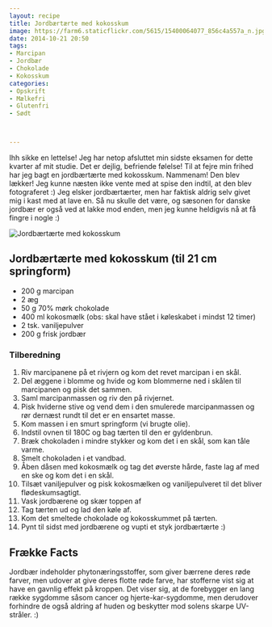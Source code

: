 ```yaml
---
layout: recipe
title: Jordbærtærte med kokosskum
image: https://farm6.staticflickr.com/5615/15400064077_856c4a557a_n.jpg
date: 2014-10-21 20:50
tags:
- Marcipan
- Jordbær
- Chokolade
- Kokosskum
categories:
- Opskrift
- Mælkefri
- Glutenfri
- Sødt



---
```

Ihh sikke en lettelse! Jeg har netop afsluttet min sidste eksamen for dette kvarter af mit studie. Det er dejlig, befriende følelse! Til at fejre min frihed har jeg bagt en jordbærtærte med kokosskum. Nammenam! Den blev lækker! Jeg kunne næsten ikke vente med at spise den indtil, at den blev fotograferet :) Jeg elsker jordbærtærter, men har faktisk aldrig selv givet mig i kast med at lave en. Så nu skulle det være, og sæsonen for danske jordbær er også ved at lakke mod enden, men jeg kunne heldigvis nå at få fingre i nogle :)


![Jordbærtærte med kokosskum](https://farm6.staticflickr.com/5615/15400064077_856c4a557a_z.jpg) 


## Jordbærtærte med kokosskum (til 21 cm springform)
- 200 g marcipan
- 2 æg
- 50 g 70% mørk chokolade
- 400 ml kokosmælk (obs: skal have stået i køleskabet i mindst 12 timer)
- 2 tsk. vaniljepulver
- 200 g frisk jordbær







### Tilberedning
1. Riv marcipanene på et rivjern og kom det revet marcipan i en skål.
2. Del æggene i blomme og hvide og kom blommerne ned i skålen til marcipanen og pisk det sammen. 
3. Saml marcipanmassen og riv den på rivjernet.
4. Pisk hviderne stive og vend dem i den smulerede marcipanmassen og rør dernæst rundt til det er en ensartet masse.
4. Kom massen i en smurt springform (vi brugte olie).
5. Indstil ovnen til 180C og bag tærten til den er gyldenbrun.
6. Bræk chokoladen i mindre stykker og kom det i en skål, som kan tåle varme.
7. Smelt chokoladen i et vandbad.
8. Åben dåsen med kokosmælk og tag det øverste hårde, faste lag af med en ske og kom det i en skål.
9. Tilsæt vaniljepulver og pisk kokosmælken og vaniljepulveret til det bliver flødeskumsagtigt.
10. Vask jordbærene og skær toppen af
11. Tag tærten ud og lad den køle af.
12. Kom det smeltede chokolade og kokosskummet på tærten.
13. Pynt til sidst med jordbærene og vupti et styk jordbærtærte :)






## Frække Facts
Jordbær indeholder phytonæringsstoffer, som giver bærrene deres røde
farver, men udover at give deres flotte røde farve, har stofferne vist sig at have
en gavnlig effekt på kroppen. Det viser sig, at de forebygger en lang række
sygdomme såsom cancer og hjerte-kar-sygdomme, men derudover forhindre de også
aldring af huden og beskytter mod solens skarpe UV-stråler. :)